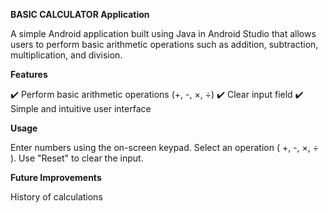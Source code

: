 **BASIC CALCULATOR Application**

A simple Android application built using Java in Android Studio that allows users to perform basic arithmetic operations such as addition, subtraction, multiplication, and division.

**Features**

✔️ Perform basic arithmetic operations (+, -, ×, ÷)
✔️ Clear input field
✔️ Simple and intuitive user interface

**Usage**

Enter numbers using the on-screen keypad.
Select an operation ( +, -, ×, ÷ ).
Use "Reset" to clear the input.

**Future Improvements**

History of calculations

